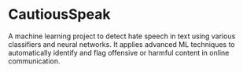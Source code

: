 # CautiousSpeak
A machine learning project to detect hate speech in text using various classifiers and neural networks. It applies advanced ML techniques to automatically identify and flag offensive or harmful content in online communication.

